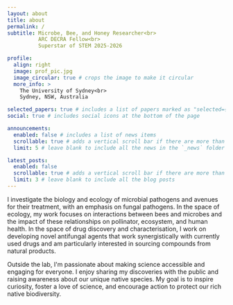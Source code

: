 ```yaml
---
layout: about
title: about
permalink: /
subtitle: Microbe, Bee, and Honey Researcher<br>
          ARC DECRA Fellow<br>
          Superstar of STEM 2025-2026

profile:
  align: right
  image: prof_pic.jpg
  image_circular: true # crops the image to make it circular
  more_info: >
    The University of Sydney<br>
    Sydney, NSW, Australia

selected_papers: true # includes a list of papers marked as "selected={true}"
social: true # includes social icons at the bottom of the page

announcements:
  enabled: false # includes a list of news items
  scrollable: true # adds a vertical scroll bar if there are more than 3 news items
  limit: 5 # leave blank to include all the news in the `_news` folder

latest_posts:
  enabled: false
  scrollable: true # adds a vertical scroll bar if there are more than 3 new posts items
  limit: 3 # leave blank to include all the blog posts
---
```


I investigate the biology and ecology of microbial pathogens and avenues for their treatment, with an emphasis on fungal pathogens. In the space of ecology, my work focuses on interactions between bees and microbes and the impact of these relationships on pollinator, ecosystem, and human health. In the space of drug discovery and characterisation, I work on developing novel antifungal agents that work synergistically with currently used drugs and am particularly interested in sourcing compounds from natural products.

Outside the lab, I'm passionate about making science accessible and engaging for everyone. I enjoy sharing my discoveries with the public and raising awareness about our unique native species. My goal is to inspire curiosity, foster a love of science, and encourage action to protect our rich native biodiversity.
